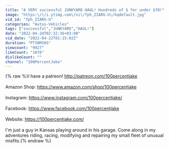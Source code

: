 ```yaml
---
title: "A VERY successful JUNKYARD HAUL! Hundreds of $ for under $70!"
image: "https:\/\/i.ytimg.com\/vi\/fph_ZIARG-U\/hqdefault.jpg"
vid_id: "fph_ZIARG-U"
categories: "Autos-Vehicles"
tags: ["successful","JUNKYARD","HAUL!"]
date: "2022-04-24T02:32:36+03:00"
vid_date: "2022-04-22T01:15:02Z"
duration: "PT30M30S"
viewcount: "9927"
likeCount: "1076"
dislikeCount: ""
channel: "100PercentJake"
---
```

{% raw %}I have a patreon! <a rel="nofollow" target="blank" href="http://patreon.com/100percentjake">http://patreon.com/100percentjake</a><br /><br />Amazon Shop: <a rel="nofollow" target="blank" href="https://www.amazon.com/shop/100percentjake">https://www.amazon.com/shop/100percentjake</a><br /><br />Instagram: <a rel="nofollow" target="blank" href="https://www.instagram.com/100percentjake/">https://www.instagram.com/100percentjake/</a><br /><br />Facebook: <a rel="nofollow" target="blank" href="https://www.facebook.com/100percentjake">https://www.facebook.com/100percentjake</a><br /><br />Website: <a rel="nofollow" target="blank" href="https://100percentjake.com/">https://100percentjake.com/</a><br /><br />I'm just a guy in Kansas playing around in his garage. Come along in my adventures riding, racing, modifying and repairing my small fleet of unusual misfits.{% endraw %}
